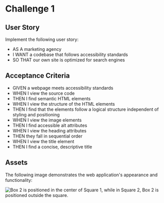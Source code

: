 # Challenge 1

## **User Story**

Implement the following user story:

* AS A marketing agency
* I WANT a codebase that follows accessibility standards
* SO THAT our own site is optimized for search engines

## Acceptance Criteria

* GIVEN a webpage meets accessibility standards
* WHEN I view the source code
* THEN I find semantic HTML elements
* WHEN I view the structure of the HTML elements
* THEN I find that the elements follow a logical structure independent of styling and positioning
* WHEN I view the image elements
* THEN I find accessible alt attributes
* WHEN I view the heading attributes
* THEN they fall in sequential order
* WHEN I view the title element
*   THEN I find a concise, descriptive title

## Assets

The following image demonstrates the web application's appearance and functionality:

![Box 2 is positioned in the center of Square 1, while in Square 2, Box 2 is positioned outside the square.](https://github.com/lunchtimewhee/challenge_1/blob/main/urban-octo-telegram/Develop/assets/images/01-html-css-git-homework-demo.png)

